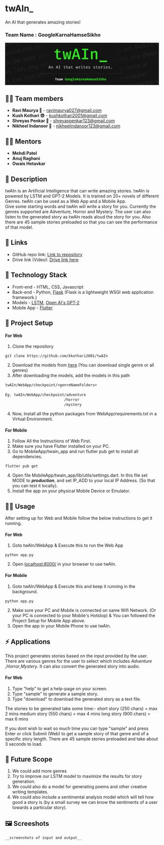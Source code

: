 # **twAIn_**

An AI that generates amazing stories!

### Team Name : **GoogleKarnaHamseSikho**
![Screenshot alt text](./images/headerbg.png)

## 👩‍💻 Team members
- **Ravi Maurya 🦉** - ravimaurya027@gmail.com
- **Kush Kothari 😎** - kushkothari2001@gmail.com
- **Shreyas Penkar 🦊** - shreyaspenkar123@gmail.com
- **Nikheel Indanoor 🦅** - nikheelindanoor123@gmail.com

## 👨‍🏫 Mentors
- **Mehdi Patel**
- **Anuj Raghani**
- **Owais Hetavkar**

## 📝 Description
twAIn is an Artificial Intelligence that can write amazing stories. twAIn is powered by LSTM and GPT-2 Models. It is trained on 20+ novels of different Genres. twAIn can be used as a Web App and a Mobile App.<br/>Give some starting words and twAIn will write a story for you. Currently the genres supported are Adventure, Horror and Mystery. The user can also listen to the generated story as twAIn reads aloud the story for you. Also there are 45 sample stories preloaded so that you can see the performance of that model.  

## 🔗 Links
* GitHub repo link: [Link to repository](https://github.com/kkothari2001/twAIn)
* Drive link (Video): [Drive link here](https://drive.google.com/)

## 🤖 Technology Stack
* Front-end - HTML, CSS, Javascript
* Back-end - Python, [Flask](https://flask.palletsprojects.com/en/1.1.x/) (Flask is a lightweight WSGI web application framework.)
* Models - [LSTM](https://en.wikipedia.org/wiki/Long_short-term_memory),  [Open AI's GPT-2](https://openai.com/blog/better-language-models/)
* Mobile App - [Flutter](https://flutter.dev/)

## 🧷 Project Setup
#### For Web
1. Clone the repository
```
git clone https://github.com/kkothari2001/twAIn
```
2. Download the models from [here](https://drive.google.com/drive/folders/1aTae2Nz3ctIhPW-yzAo_pExutF03Ec-N?usp=sharing) (You can download single genre or all genres)
3. After downloading the models, add the models in this path
```
twAIn/WebApp/checkpoint/<genreNameFolders>

Eg. twAIn/WebApp/checkpoint/adventure
                           /horror
                           /mystery
```
4. Now, Install all the python packages from WebApp/requirements.txt in a Virtual Environment.

#### For Mobile
1. Follow All the Instructions of Web First.
2. Make sure you have Flutter installed on your PC.
3. Go to MobileApp/twain_app and run flutter pub get to install all dependencies.
```
flutter pub get
```
4. Open file MobileApp/twain_app/lib/utils/settings.dart. 
    In this file set MODE to ***production***, and set IP_ADD to your local IP Address. (So that you can test it locally).
5. Install the app on your physical Mobile Device or Emulator.

## 🏃‍♀️ Usage
After setting up for Web and Mobile follow the below instructions to get it running.
#### For Web
1. Goto twAIn/WebApp & Execute this to run the Web App
```
python app.py
```
2. Open [localhost:8000/](localhost:8000/) in your browser to use twAIn.

#### For Mobile
1. Goto twAIn/WebApp & Execute this and keep it running in the background.
```
python app.py
```
2. Make sure your PC and Mobile is connected on same Wifi Network. (Or your PC is connected to your Mobile's Hotstop) & You can followed the Project Setup for Mobile App above.
3. Open the app in your Mobile Phone to use twAIn.

## ⚡ Applications
This project generates stories based on the input provided by the user. There are various genres for the user to select which includes *Adventure* ,*Horror*,*Mystery*.
It can also convert the generated story into audio.

#### For Web
1. Type "help" to get a help-page on your screen.
2. Type "sample" to generate a sample story.
3. Type "download" to download the generated story as a text file.

The stories to be generated take some time:-
short story (250 chars) = max 2 mins
medium story (550 chars) = max 4 mins
long story (900 chars) = max 6 mins

If you dont wish to wait so much time you can type "sample" and press Enter or click Submit (Web)
to get a sample story of that genre and of a specific story length.
There are 45 sample stories preloaded and take about 3 seconds to load.

## 🔮 Future Scope
1. We could add more genres
2. Try to improve our LSTM model to maximize the results for story generation.
3. We could also do a model for generating poems and other creative writing templates.
4. We could also include a sentimental analysis model which will tell how good a story is (by a small survey     we can know the sentiments of a user towards a particular story). 

## 🖼 Screeshots
    __screenshots of input and output__

